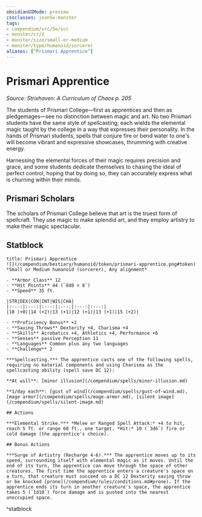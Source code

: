 ```yaml
---
obsidianUIMode: preview
cssclasses: json5e-monster
tags:
- compendium/src/5e/scc
- monster/cr/2
- monster/size/small-or-medium
- monster/type/humanoid/sorcerer
aliases: ["Prismari Apprentice"]
---
```

# Prismari Apprentice
*Source: Strixhaven: A Curriculum of Chaos p. 205*  

The students of Prismari College—first as apprentices and then as pledgemages—see no distinction between magic and art. No two Prismari students have the same style of spellcasting; each wields the elemental magic taught by the college in a way that expresses their personality. In the hands of Prismari students, spells that conjure fire or bend water to one's will become vibrant and expressive showcases, thrumming with creative energy.

Harnessing the elemental forces of their magic requires precision and grace, and some students dedicate themselves to chasing the ideal of perfect control, hoping that by doing so, they can accurately express what is churning within their minds.

## Prismari Scholars

The scholars of Prismari College believe that art is the truest form of spellcraft. They use magic to make splendid art, and they employ artistry to make their magic spectacular.

## Statblock

```ad-statblock
title: Prismari Apprentice
![](/compendium/bestiary/humanoid/token/prismari-apprentice.png#token)
*Small or Medium humanoid (sorcerer), Any alignment*

- **Armor Class** 12 
- **Hit Points** 44 (`8d8 + 8`)
- **Speed** 35 ft.

|STR|DEX|CON|INT|WIS|CHA|
|:---:|:---:|:---:|:---:|:---:|:---:|
|10 (+0)|14 (+2)|13 (+1)|12 (+1)|13 (+1)|15 (+2)|

- **Proficiency Bonus** +2
- **Saving Throws** Dexterity +4, Charisma +4
- **Skills** Acrobatics +4, Athletics +4, Performance +6
- **Senses** passive Perception 11
- **Languages** Common plus any two languages
- **Challenge** 2

***Spellcasting.*** The apprentice casts one of the following spells, requiring no material components and using Charisma as the spellcasting ability (spell save DC 12):

**At will**: [minor illusion](/compendium/spells/minor-illusion.md)

**1/day each**: [gust of wind](/compendium/spells/gust-of-wind.md), [mage armor](/compendium/spells/mage-armor.md), [silent image](/compendium/spells/silent-image.md)

## Actions

***Elemental Strike.*** *Melee or Ranged Spell Attack:* +4 to hit, reach 5 ft. or range 60 ft., one target. *Hit:* 10 (`3d6`) fire or cold damage (the apprentice's choice).

## Bonus Actions

***Surge of Artistry (Recharge 4-6).*** The apprentice moves up to its speed, surrounding itself with elemental magic as it moves. Until the end of its turn, the apprentice can move through the space of other creatures. The first time the apprentice enters a creature's space on a turn, that creature must succeed on a DC 12 Dexterity saving throw or be knocked [prone](/compendium/rules/conditions.md#prone). If the apprentice ends its turn in another creature's space, the apprentice takes 5 (`1d10`) force damage and is pushed into the nearest unoccupied space.
```
^statblock